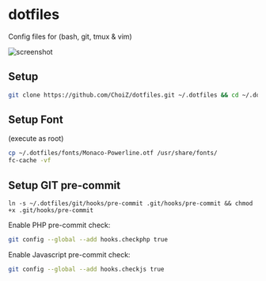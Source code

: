 # dotfiles

Config files for (bash, git, tmux & vim)

![screenshot](https://raw.github.com/ChoiZ/dotfiles/gh-pages/dotfiles.png)

## Setup

```bash
git clone https://github.com/ChoiZ/dotfiles.git ~/.dotfiles && cd ~/.dotfiles/ && git checkout bash && ./bootstrap.sh
```

## Setup Font

(execute as root)
```bash
cp ~/.dotfiles/fonts/Monaco-Powerline.otf /usr/share/fonts/
fc-cache -vf
```

## Setup GIT pre-commit

```
ln -s ~/.dotfiles/git/hooks/pre-commit .git/hooks/pre-commit && chmod +x .git/hooks/pre-commit
```

Enable PHP pre-commit check:
```bash
git config --global --add hooks.checkphp true
```

Enable Javascript pre-commit check:
```bash
git config --global --add hooks.checkjs true
```
